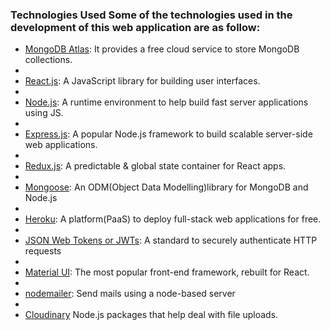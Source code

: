 ### **Technologies** Used Some of the technologies used in the development of this web application are as follow: 
- [MongoDB Atlas](https://www.mongodb.com/cloud/atlas): It provides a free cloud service to store MongoDB collections.
- 
- [React.js](https://reactjs.org/): A JavaScript library for building user interfaces.
- 
- [Node.js](https://nodejs.org/en/): A runtime environment to help build fast server applications using JS.
- 
- [Express.js](https://expressjs.com/): A popular Node.js framework to build scalable server-side web applications.
- 
- [Redux.js](https://redux.js.org/): A predictable & global state container for React apps.
- 
- [Mongoose](https://mongoosejs.com/): An ODM(Object Data Modelling)library for MongoDB and Node.js
- 
- [Heroku](http://heroku.com/): A platform(PaaS) to deploy full-stack web applications for free.
- 
- [JSON Web Tokens or JWTs](https://jwt.io/): A standard to securely authenticate HTTP requests
- 
- [Material UI](https://mui.com/material-ui/getting-started/installation/): The most popular front-end framework, rebuilt for React.
- 
- [nodemailer](https://nodemailer.com/about/): Send mails using a node-based server
- 
- [Cloudinary](https://www.npmjs.com/package/cloudinary) Node.js packages that help deal with file uploads.

